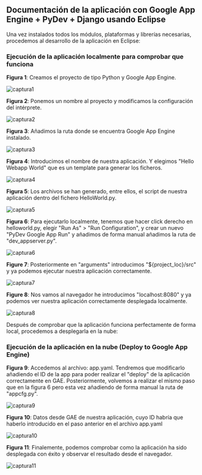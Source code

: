 ## Documentación de la aplicación con Google App Engine + PyDev + Django usando Eclipse ##

Una vez instalados todos los módulos, plataformas y librerías necesarias, procedemos al desarrollo de la aplicación en Eclipse:

### Ejecución de la aplicación localmente para comprobar que funciona ###


**Figura 1**: Creamos el proyecto de tipo Python y Google App Engine.

![captura1](Capturas/app1.png)


**Figura 2**: Ponemos un nombre al proyecto y modificamos la configuración del intérprete.

![captura2](Capturas/app2.png)


**Figura 3**: Añadimos la ruta donde se encuentra Google App Engine instalado.

![captura3](Capturas/app3.png)

**Figura 4**: Introducimos el nombre de nuestra aplicación. Y elegimos "Hello Webapp World" que es un template para generar los ficheros.

![captura4](Capturas/app4.png) 

**Figura 5**: Los archivos se han generado, entre ellos, el script de nuestra aplicación dentro del fichero HelloWorld.py.

![captura5](Capturas/app5.png) 

**Figura 6**: Para ejecutarlo localmente, tenemos que hacer click derecho en helloworld.py, elegir "Run As" > "Run Configuration", y crear un nuevo "PyDev Google App Run" y añadimos de forma manual añadimos la ruta de "dev_appserver.py".

![captura6](Capturas/app6.png)

**Figure 7**: Posteriormente en "arguments" introducimos "${project_loc}/src" y ya podemos ejecutar nuestra aplicación correctamente.

![captura7](Capturas/app7.png)

**Figure 8**: Nos vamos al navegador he introducimos "localhost:8080" y ya podemos ver nuestra aplicación correctamente desplegada localmente. 

![captura8](Capturas/app8.png) 


Después de comprobar que la aplicación funciona perfectamente de forma local, procedemos a desplegarla en la nube:

### Ejecución de la aplicación en la nube (Deploy to Google App Engine) ###

**Figura 9**: Accedemos al archivo: app.yaml. Tendremos que modificarlo añadiendo el ID de la app para poder realizar el "deploy" de la aplicación correctamente en GAE. Posteriormente, volvemos a realizar el mismo paso que en la figura 6 pero esta vez añadiendo de forma manual la ruta de "appcfg.py".

![captura9](Capturas/app9.png) 

**Figura 10**: Datos desde GAE de nuestra aplicación, cuyo ID habría que haberlo introducido en el paso anterior en el archivo app.yaml

![captura10](Capturas/app10.png)

**Figura 11**: Finalemente, podemos comprobar como la aplicación ha sido desplegada con éxito y observar el resultado desde el navegador.
 
![captura11](Capturas/app11.png) 
